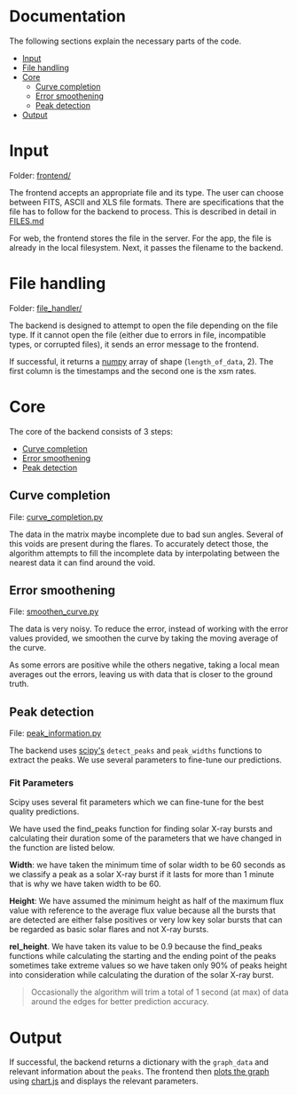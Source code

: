 # Documentation

The following sections explain the necessary parts of the code.

- [Input](#input)
- [File handling](#file-handling)
- [Core](#core)
	- [Curve completion](#curve-completion)
	- [Error smoothening](#error-smoothening)
	- [Peak detection](#peak-detection)
- [Output](#output)

# Input

Folder: [frontend/](https://github.com/debjit-bw/isro-interiit/tree/main/frontend)

The frontend accepts an appropriate file and its type. The user can choose between FITS, ASCII and XLS file formats. There are specifications that the file has to follow for the backend to process. This is described in detail in [FILES.md](https://github.com/debjit-bw/isro-interiit/blob/main/FILES.md)

For web, the frontend stores the file in the server. For the app, the file is already in the local filesystem. Next, it passes the filename to the backend.

# File handling

Folder: [file_handler/](https://github.com/debjit-bw/isro-interiit/tree/main/backend/file_handler)

The backend is designed to attempt to open the file depending on the file type. If it cannot open the file (either due to errors in file, incompatible types, or corrupted files), it sends an error message to the frontend.

If successful, it returns a [numpy](https://numpy.org/) array of shape (`length_of_data`, 2). The first column is the timestamps and the second one is the xsm rates.

# Core

The core of the backend consists of 3 steps:
- [Curve completion](#curve-completion)
- [Error smoothening](#error-smoothening)
- [Peak detection](#peak-detection)

## Curve completion

File: [curve_completion.py](https://github.com/debjit-bw/isro-interiit/blob/main/backend/core/curve_completion.py)

The data in the matrix maybe incomplete due to bad sun angles. Several of this voids are present during the flares. To accurately detect those, the algorithm attempts to fill the incomplete data by interpolating between the nearest data it can find around the void.

## Error smoothening

File: [smoothen_curve.py](https://github.com/debjit-bw/isro-interiit/blob/main/backend/core/smoothen_curve.py)

The data is very noisy. To reduce the error, instead of working with the error values provided, we smoothen the curve by taking the moving average of the curve.

As some errors are positive while the others negative, taking a local mean averages out the errors, leaving us with data that is closer to the ground truth.

## Peak detection

File: [peak_information.py](https://github.com/debjit-bw/isro-interiit/blob/main/backend/core/peak_information.py)

The backend uses [scipy's](https://scipy.org/) `detect_peaks` and `peak_widths` functions to extract the peaks. We use several parameters to fine-tune our predictions.

### Fit Parameters
Scipy uses several fit parameters which we can fine-tune for the best quality predictions.

We have used the find_peaks function for finding solar X-ray bursts and calculating their duration some of the parameters that we have changed in the function are listed below.  

**Width**: we have taken the minimum time of solar width to be 60 seconds as we classify a peak as a solar X-ray burst if it lasts for more than 1 minute that is why we have taken width to be 60.

**Height**: We have assumed the minimum height as half of the maximum flux value with reference to the average flux value because all the bursts that are detected are either false positives or very low key solar bursts that can be regarded as basic solar flares and not X-ray bursts.

**rel_height**. We have taken its value to be 0.9 because the find_peaks functions while calculating the starting and the ending point of the peaks sometimes take extreme values so we have taken only 90% of peaks height into consideration while calculating the duration of the solar X-ray burst.

> Occasionally the algorithm will trim a total of 1 second (at max) of data around the edges for better prediction accuracy.


# Output

If successful, the backend returns a dictionary with the `graph_data` and relevant information about the `peaks`. The frontend then [plots the graph](https://github.com/debjit-bw/isro-interiit/blob/main/frontend/templates/results.html) using [chart.js](https://www.chartjs.org/) and displays the relevant parameters.
